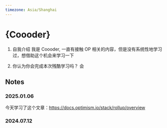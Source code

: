 ```yaml
---
timezone: Asia/Shanghai
---
```


# {Coooder}

1. 自我介绍
   我是 Coooder, 一直有接触 OP 相关的内容，但是没有系统性地学习过，想借助这个机会来学习一下

2. 你认为你会完成本次残酷学习吗？
   会

## Notes

<!-- Content_START -->

### 2025.01.06

今天学习了这个文章：https://docs.optimism.io/stack/rollup/overview

### 2024.07.12

<!-- Content_END -->
